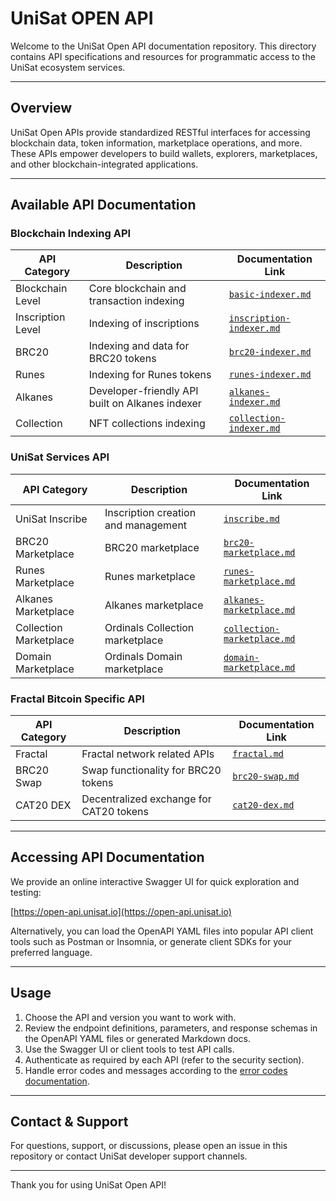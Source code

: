 # UniSat OPEN API

Welcome to the UniSat Open API documentation repository. This directory contains API specifications and resources for programmatic access to the UniSat ecosystem services.

---

## Overview

UniSat Open APIs provide standardized RESTful interfaces for accessing blockchain data, token information, marketplace operations, and more. These APIs empower developers to build wallets, explorers, marketplaces, and other blockchain-integrated applications.

---

## Available API Documentation

### Blockchain Indexing API

| API Category      | Description                                     | Documentation Link                                                       |
| ----------------- | ----------------------------------------------- | ------------------------------------------------------------------------ |
| Blockchain Level  | Core blockchain and transaction indexing        | [`basic-indexer.md`](./auto-generated/docs/basic-indexer.md)             |
| Inscription Level | Indexing of inscriptions                        | [`inscription-indexer.md`](./auto-generated/docs/inscription-indexer.md) |
| BRC20             | Indexing and data for BRC20 tokens              | [`brc20-indexer.md`](./auto-generated/docs/brc20-indexer.md)             |
| Runes             | Indexing for Runes tokens                       | [`runes-indexer.md`](./auto-generated/docs/runes-indexer.md)             |
| Alkanes           | Developer-friendly API built on Alkanes indexer | [`alkanes-indexer.md`](./auto-generated/docs/alkanes-indexer.md)         |
| Collection        | NFT collections indexing                        | [`collection-indexer.md`](./auto-generated/docs/collection-indexer.md)   |

### UniSat Services API

| API Category           | Description                         | Documentation Link                                                             |
| ---------------------- | ----------------------------------- | ------------------------------------------------------------------------------ |
| UniSat Inscribe        | Inscription creation and management | [`inscribe.md`](./auto-generated/docs/inscribe.md)                             |
| BRC20 Marketplace      | BRC20 marketplace                   | [`brc20-marketplace.md`](./auto-generated/docs/brc20-marketplace.md)           |
| Runes Marketplace      | Runes marketplace                   | [`runes-marketplace.md`](./auto-generated/docs/runes-marketplace.md)           |
| Alkanes Marketplace    | Alkanes marketplace                 | [`alkanes-marketplace.md`](./auto-generated/docs/alkanes-marketplace.md)       |
| Collection Marketplace | Ordinals Collection marketplace     | [`collection-marketplace.md`](./auto-generated/docs/collection-marketplace.md) |
| Domain Marketplace     | Ordinals Domain marketplace         | [`domain-marketplace.md`](./auto-generated/docs/domain-marketplace.md)         |

### Fractal Bitcoin Specific API

| API Category           | Description                                     | Documentation Link                                                             |
| ---------------------- | ----------------------------------------------- | ------------------------------------------------------------------------------ |
| Fractal                | Fractal network related APIs                    | [`fractal.md`](./auto-generated/docs/fractal.md)                               |
| BRC20 Swap             | Swap functionality for BRC20 tokens             | [`brc20-swap.md`](./auto-generated/docs/brc20-swap.md)                         |
| CAT20 DEX              | Decentralized exchange for CAT20 tokens         | [`cat20-dex.md`](./auto-generated/docs/cat20-dex.md)                           |

---

## Accessing API Documentation

We provide an online interactive Swagger UI for quick exploration and testing:

[https://open-api.unisat.io](https://open-api.unisat.io)

Alternatively, you can load the OpenAPI YAML files into popular API client tools such as Postman or Insomnia, or generate client SDKs for your preferred language.

---

## Usage

1. Choose the API and version you want to work with.
2. Review the endpoint definitions, parameters, and response schemas in the OpenAPI YAML files or generated Markdown docs.
3. Use the Swagger UI or client tools to test API calls.
4. Authenticate as required by each API (refer to the security section).
5. Handle error codes and messages according to the [error codes documentation](../errors/README.md).

---

## Contact & Support

For questions, support, or discussions, please open an issue in this repository or contact UniSat developer support channels.

---

Thank you for using UniSat Open API!
